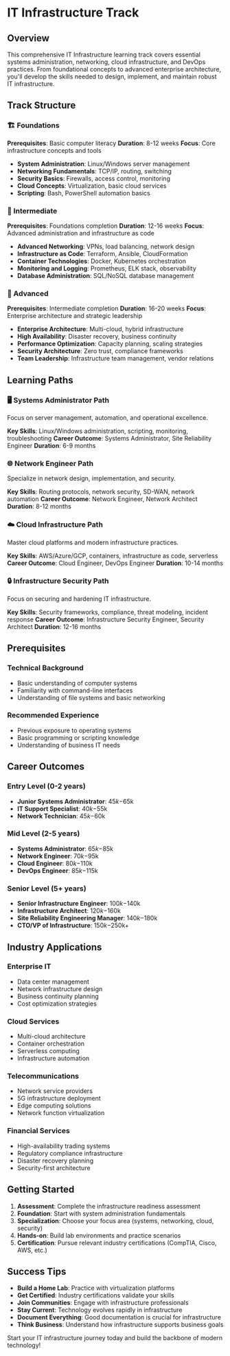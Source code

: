 # IT Infrastructure Track

## Overview

This comprehensive IT Infrastructure learning track covers essential systems administration, networking, cloud infrastructure, and DevOps practices. From foundational concepts to advanced enterprise architecture, you'll develop the skills needed to design, implement, and maintain robust IT infrastructure.

## Track Structure

### 🏗️ Foundations
**Prerequisites**: Basic computer literacy
**Duration**: 8-12 weeks
**Focus**: Core infrastructure concepts and tools

- **System Administration**: Linux/Windows server management
- **Networking Fundamentals**: TCP/IP, routing, switching
- **Security Basics**: Firewalls, access control, monitoring
- **Cloud Concepts**: Virtualization, basic cloud services
- **Scripting**: Bash, PowerShell automation basics

### 🔧 Intermediate
**Prerequisites**: Foundations completion
**Duration**: 12-16 weeks
**Focus**: Advanced administration and infrastructure as code

- **Advanced Networking**: VPNs, load balancing, network design
- **Infrastructure as Code**: Terraform, Ansible, CloudFormation
- **Container Technologies**: Docker, Kubernetes orchestration
- **Monitoring and Logging**: Prometheus, ELK stack, observability
- **Database Administration**: SQL/NoSQL database management

### 🏢 Advanced
**Prerequisites**: Intermediate completion
**Duration**: 16-20 weeks
**Focus**: Enterprise architecture and strategic leadership

- **Enterprise Architecture**: Multi-cloud, hybrid infrastructure
- **High Availability**: Disaster recovery, business continuity
- **Performance Optimization**: Capacity planning, scaling strategies
- **Security Architecture**: Zero trust, compliance frameworks
- **Team Leadership**: Infrastructure team management, vendor relations

## Learning Paths

### 🖥️ Systems Administrator Path
Focus on server management, automation, and operational excellence.

**Key Skills**: Linux/Windows administration, scripting, monitoring, troubleshooting
**Career Outcome**: Systems Administrator, Site Reliability Engineer
**Duration**: 6-9 months

### 🌐 Network Engineer Path
Specialize in network design, implementation, and security.

**Key Skills**: Routing protocols, network security, SD-WAN, network automation
**Career Outcome**: Network Engineer, Network Architect
**Duration**: 8-12 months

### ☁️ Cloud Infrastructure Path
Master cloud platforms and modern infrastructure practices.

**Key Skills**: AWS/Azure/GCP, containers, infrastructure as code, serverless
**Career Outcome**: Cloud Engineer, DevOps Engineer
**Duration**: 10-14 months

### 🔒 Infrastructure Security Path
Focus on securing and hardening IT infrastructure.

**Key Skills**: Security frameworks, compliance, threat modeling, incident response
**Career Outcome**: Infrastructure Security Engineer, Security Architect
**Duration**: 12-16 months

## Prerequisites

### Technical Background
- Basic understanding of computer systems
- Familiarity with command-line interfaces
- Understanding of file systems and basic networking

### Recommended Experience
- Previous exposure to operating systems
- Basic programming or scripting knowledge
- Understanding of business IT needs

## Career Outcomes

### Entry Level (0-2 years)
- **Junior Systems Administrator**: $45k-$65k
- **IT Support Specialist**: $40k-$55k
- **Network Technician**: $45k-$60k

### Mid Level (2-5 years)
- **Systems Administrator**: $65k-$85k
- **Network Engineer**: $70k-$95k
- **Cloud Engineer**: $80k-$110k
- **DevOps Engineer**: $85k-$115k

### Senior Level (5+ years)
- **Senior Infrastructure Engineer**: $100k-$140k
- **Infrastructure Architect**: $120k-$160k
- **Site Reliability Engineering Manager**: $140k-$180k
- **CTO/VP of Infrastructure**: $150k-$250k+

## Industry Applications

### Enterprise IT
- Data center management
- Network infrastructure design
- Business continuity planning
- Cost optimization strategies

### Cloud Services
- Multi-cloud architecture
- Container orchestration
- Serverless computing
- Infrastructure automation

### Telecommunications
- Network service providers
- 5G infrastructure deployment
- Edge computing solutions
- Network function virtualization

### Financial Services
- High-availability trading systems
- Regulatory compliance infrastructure
- Disaster recovery planning
- Security-first architecture

## Getting Started

1. **Assessment**: Complete the infrastructure readiness assessment
2. **Foundation**: Start with system administration fundamentals
3. **Specialization**: Choose your focus area (systems, networking, cloud, security)
4. **Hands-on**: Build lab environments and practice scenarios
5. **Certification**: Pursue relevant industry certifications (CompTIA, Cisco, AWS, etc.)

## Success Tips

- **Build a Home Lab**: Practice with virtualization platforms
- **Get Certified**: Industry certifications validate your skills
- **Join Communities**: Engage with infrastructure professionals
- **Stay Current**: Technology evolves rapidly in infrastructure
- **Document Everything**: Good documentation is crucial for infrastructure
- **Think Business**: Understand how infrastructure supports business goals

Start your IT infrastructure journey today and build the backbone of modern technology!
